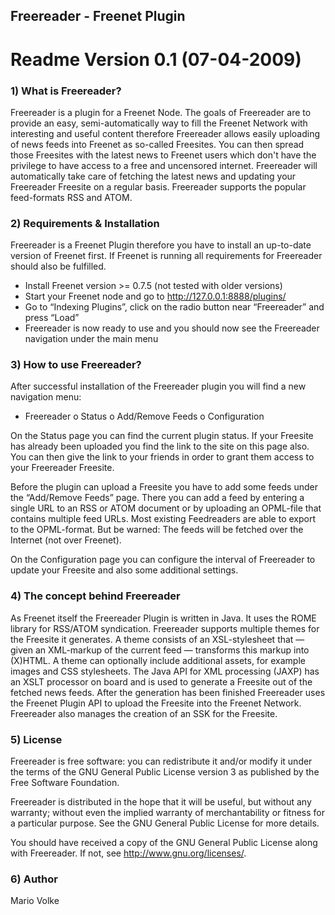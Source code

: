 Freereader - Freenet Plugin
------------------------------------------------------------------
Readme Version 0.1 (07-04-2009)
==================================================================

### 1) What is Freereader?


Freereader is a plugin for a Freenet Node. The goals of Freereader
are to provide an easy, semi-automatically way to fill the Freenet
Network with interesting and useful content therefore Freereader
allows easily uploading of news feeds into Freenet as so-called
Freesites. You can then spread those Freesites with the latest
news to Freenet users which don't have the privilege to have
access to a free and uncensored internet. Freereader will
automatically take care of fetching the latest news and updating
your Freereader Freesite on a regular basis. Freereader supports
the popular feed-formats RSS and ATOM.

### 2) Requirements & Installation

Freereader is a Freenet Plugin therefore you have to install an
up-to-date version of Freenet first. If Freenet is running all
requirements for Freereader should also be fulfilled.

* Install Freenet version >= 0.7.5
  (not tested with older versions)
* Start your Freenet node and go to http://127.0.0.1:8888/plugins/
* Go to “Indexing Plugins”, click on the radio button near “Freereader”
  and press “Load”
* Freereader is now ready to use and you should now see the
  Freereader navigation under the main menu

### 3) How to use Freereader?

After successful installation of the Freereader plugin you will
find a new navigation menu:

* Freereader
      o Status
      o Add/Remove Feeds
      o Configuration

On the Status page you can find the current plugin status. If your
Freesite has already been uploaded you find the link to the site on
this page also. You can then give the link to your friends in order
to grant them access to your Freereader Freesite.

Before the plugin can upload a Freesite you have to add some feeds
under the “Add/Remove Feeds” page. There you can add a feed by
entering a single URL to an RSS or ATOM document or by uploading an
OPML-file that contains multiple feed URLs. Most existing
Feedreaders are able to export to the OPML-format. But be warned:
The feeds will be fetched over the Internet (not over Freenet).

On the Configuration page you can configure the interval of
Freereader to update your Freesite and also some additional
settings.

### 4) The concept behind Freereader

As Freenet itself the Freereader Plugin is written in Java. It
uses the ROME library for RSS/ATOM syndication. Freereader
supports multiple themes for the Freesite it generates. A theme
consists of an XSL-stylesheet that — given an XML-markup of the
current feed — transforms this markup into (X)HTML. A theme can
optionally include additional assets, for example images and CSS
stylesheets. The Java API for XML processing (JAXP) has an XSLT
processor on board and is used to generate a Freesite out of the
fetched news feeds. After the generation has been finished
Freereader uses the Freenet Plugin API to upload the Freesite into
the Freenet Network. Freereader also manages the creation of an
SSK for the Freesite.

### 5) License

Freereader is free software: you can redistribute it and/or modify
it under the terms of the GNU General Public License version 3 as
published by the Free Software Foundation.

Freereader is distributed in the hope that it will be useful, but
without any warranty; without even the implied warranty of
merchantability or fitness for a particular purpose.
See the GNU General Public License for more details.

You should have received a copy of the GNU General Public License
along with Freereader. If not, see http://www.gnu.org/licenses/.

### 6) Author

Mario Volke
